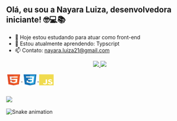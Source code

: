 ## Olá, eu sou a Nayara Luiza, desenvolvedora iniciante! 🤓💻📚

- 🔭 Hoje estou estudando para atuar como front-end
- 🌱 Estou atualmente aprendendo: Typscript 
- 📫 Contato: nayara.luiza21@gmail.com

<div align="center">
  <a href="https://github.com/nalutm">
  <img height="200em" src="https://github-readme-stats.vercel.app/api?username=nalutm&show_icons=true&theme=dracula&include_all_commits=true&count_private=true"/>
  <img height="200em" src="https://github-readme-stats.vercel.app/api/top-langs/?username=nalutm&layout=compact&langs_count=7&theme=dracula"/>
</div>

  <div style="display: inline_block"><br>
   <img align="center" alt="Nalu-HTML" height="30" width="40" src="https://raw.githubusercontent.com/devicons/devicon/master/icons/html5/html5-original.svg">
  <img align="center" alt="Nalu-CSS" height="30" width="40" src="https://raw.githubusercontent.com/devicons/devicon/master/icons/css3/css3-original.svg">
  <img align="center" alt="Nalu-Js" height="30" width="40" src="https://raw.githubusercontent.com/devicons/devicon/master/icons/javascript/javascript-plain.svg">
</div>
  
  ##
  
  <div> 
  <a href="https://www.linkedin.com/in/nayara-luiza-moraes-9a9382b5/" target="_blank"><img src="https://img.shields.io/badge/-LinkedIn-%230077B5?style=for-the-badge&logo=linkedin&logoColor=white" target="_blank"></a> 
    
 
 ![Snake animation](https://github.com/nalutm/nalutm/blob/output/github-contribution-grid-snake.svg)
 
</div>

